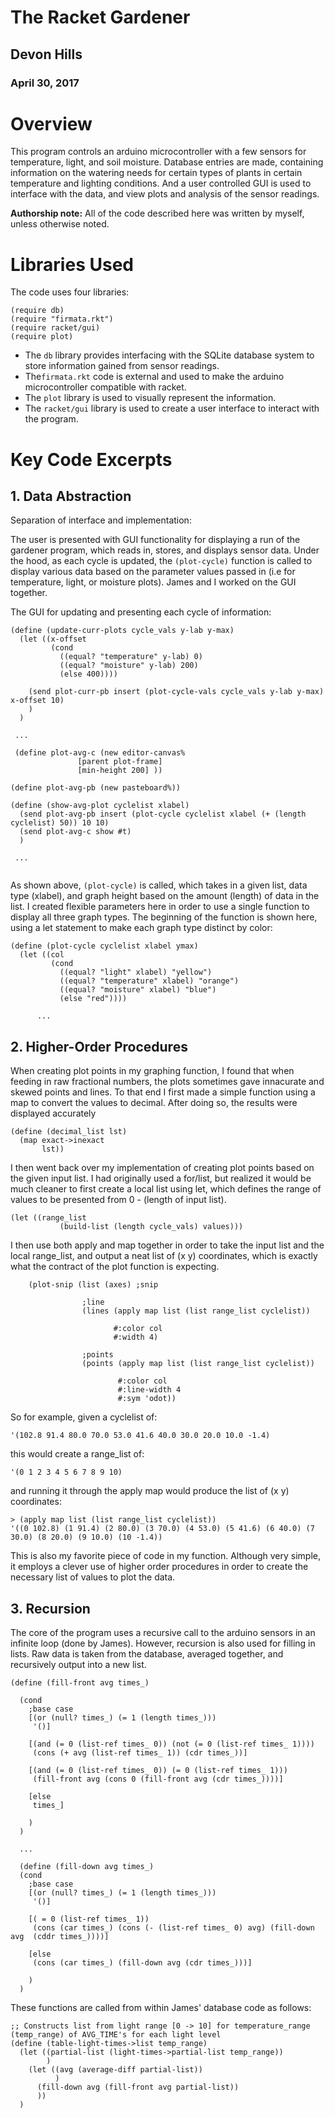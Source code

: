 # The Racket Gardener

## Devon Hills
### April 30, 2017

# Overview
This program controls an arduino microcontroller with a few sensors for temperature, light, and soil moisture. Database entries are made, containing information on the watering needs for certain types of plants in certain temperature and lighting conditions. And a user controlled GUI is used to interface with the data, and view plots and analysis of the sensor readings.

**Authorship note:** All of the code described here was written by myself, unless otherwise noted.

# Libraries Used
The code uses four libraries:

```
(require db)
(require "firmata.rkt")
(require racket/gui)
(require plot)
```

* The ```db``` library provides interfacing with the SQLite database system to store information gained from sensor readings.
* The```firmata.rkt``` code is external and used to make the arduino microcontroller compatible with racket.
* The ```plot``` library is used to visually represent the information.
* The ```racket/gui``` library is used to create a user interface to interact with the program.

# Key Code Excerpts

## 1. Data Abstraction

Separation of interface and implementation:

The user is presented with GUI functionality for displaying a run of the gardener program, which reads in, stores, and displays sensor data. Under the hood, as each cycle is updated, the ``` (plot-cycle) ``` function is called to display various data based on the parameter values passed in (i.e for temperature, light, or moisture plots). James and I worked on the GUI together.

The GUI for updating and presenting each cycle of information:
```
(define (update-curr-plots cycle_vals y-lab y-max)
  (let ((x-offset
         (cond
           ((equal? "temperature" y-lab) 0)
           ((equal? "moisture" y-lab) 200)
           (else 400))))
    
    (send plot-curr-pb insert (plot-cycle-vals cycle_vals y-lab y-max) x-offset 10)
    )
  )
  
 ...
 
 (define plot-avg-c (new editor-canvas%
               [parent plot-frame]
               [min-height 200] ))

(define plot-avg-pb (new pasteboard%))

(define (show-avg-plot cyclelist xlabel)
  (send plot-avg-pb insert (plot-cycle cyclelist xlabel (+ (length cyclelist) 50)) 10 10)
  (send plot-avg-c show #t)
  )
  
 ...
 
```

As shown above, ``` (plot-cycle) ``` is called, which takes in a given list, data type (xlabel), and graph height based on the amount (length) of data in the list. I created flexible parameters here in order to use a single function to display all three graph types. The beginning of the function is shown here, using a let statement to make each graph type distinct by color:

```
(define (plot-cycle cyclelist xlabel ymax)
  (let ((col
         (cond
           ((equal? "light" xlabel) "yellow")
           ((equal? "temperature" xlabel) "orange")
           ((equal? "moisture" xlabel) "blue")
           (else "red"))))
           
      ...
```

 
## 2. Higher-Order Procedures

When creating plot points in my graphing function, I found that when feeding in raw fractional numbers, the plots sometimes gave innacurate and skewed points and lines. To that end I first made a simple function using a map to convert the values to decimal. After doing so, the results were displayed accurately

```
(define (decimal_list lst)
  (map exact->inexact
       lst))
```

I then went back over my implementation of creating plot points based on the given input list. I had originally used a for/list, but realized it would be much cleaner to first create a local list using let, which defines the range of values to be presented from 0 - (length of input list).

```
(let ((range_list
           (build-list (length cycle_vals) values)))
```

I then use both apply and map together in order to take the input list and the local range_list, and output a neat list of (x y) coordinates, which is exactly what the contract of the plot function is expecting.

```  ;plot data
    (plot-snip (list (axes) ;snip
                     
                ;line
                (lines (apply map list (list range_list cyclelist))
                       
                       #:color col
                       #:width 4)
                
                ;points
                (points (apply map list (list range_list cyclelist))
                      
                        #:color col
                        #:line-width 4
                        #:sym 'odot))
```

So for example, given a cyclelist of:
```
'(102.8 91.4 80.0 70.0 53.0 41.6 40.0 30.0 20.0 10.0 -1.4)
```
this would create a range_list of:
```
'(0 1 2 3 4 5 6 7 8 9 10)
```
and running it through the apply map would produce the list of (x y) coordinates:
```
> (apply map list (list range_list cyclelist))
'((0 102.8) (1 91.4) (2 80.0) (3 70.0) (4 53.0) (5 41.6) (6 40.0) (7 30.0) (8 20.0) (9 10.0) (10 -1.4))
```

This is also my favorite piece of code in my function. Although very simple, it employs a clever use of higher order procedures in order to create the necessary list of values to plot the data. 


## 3. Recursion

The core of the program uses a recursive call to the arduino sensors in an infinite loop (done by James). However, recursion is also used for filling in lists. Raw data is taken from the database, averaged together, and recursively output into a new list.

```
(define (fill-front avg times_)
  
  (cond
    ;base case
    [(or (null? times_) (= 1 (length times_)))
     '()]
    
    [(and (= 0 (list-ref times_ 0)) (not (= 0 (list-ref times_ 1))))
     (cons (+ avg (list-ref times_ 1)) (cdr times_))]
    
    [(and (= 0 (list-ref times_ 0)) (= 0 (list-ref times_ 1)))
     (fill-front avg (cons 0 (fill-front avg (cdr times_))))]
    
    [else
     times_]
    
    )
  )
  
  ...
  
  (define (fill-down avg times_)
  (cond
    ;base case
    [(or (null? times_) (= 1 (length times_)))
     '()]
    
    [( = 0 (list-ref times_ 1))
     (cons (car times_) (cons (- (list-ref times_ 0) avg) (fill-down avg  (cddr times_))))]
    
    [else
     (cons (car times_) (fill-down avg (cdr times_)))]
    
    )
  )
```

These functions are called from within James' database code as follows:

```
;; Constructs list from light range [0 -> 10] for temperature_range (temp_range) of AVG_TIME's for each light level 
(define (table-light-times->list temp_range)
  (let ((partial-list (light-times->partial-list temp_range))
        )
    (let ((avg (average-diff partial-list))
          )
      (fill-down avg (fill-front avg partial-list))
      ))
  ) 
```

